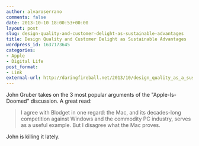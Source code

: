 ```yaml
---
author: alvaroserrano
comments: false
date: 2013-10-10 18:00:53+00:00
layout: post
slug: design-quality-and-customer-delight-as-sustainable-advantages
title: Design Quality and Customer Delight as Sustainable Advantages
wordpress_id: 1637173645
categories:
- Apple
- Digital Life
post_format:
- Link
external-url: http://daringfireball.net/2013/10/design_quality_as_a_sustainable_advantage
---
```


John Gruber takes on the 3 most popular arguments of the "Apple-Is-Doomed" discussion. A great read:



<blockquote>I agree with Blodget in one regard: the Mac, and its decades-long competition against Windows and the commodity PC industry, serves as a useful example. But I disagree what the Mac proves.</blockquote>



John is killing it lately.
